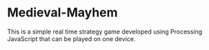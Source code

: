 # Medieval-Mayhem
This is a simple real time strategy game developed using Processing JavaScript that can be played on one device.

